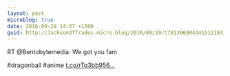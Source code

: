 ```yaml
---
layout: post
microblog: true
date: 2016-09-29 14:37 +1300
guid: http://JacksonOfTrades.micro.blog/2016/09/29/t781306904341512193.html
---
```

RT @Bentobytemedia: We got you fam

#dragonball #anime [t.co/rTq3bb956...](https://t.co/rTq3bb9568)
